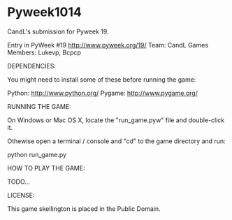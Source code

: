 Pyweek1014
==========

CandL's submission for Pyweek 19.

Entry in PyWeek #19  <http://www.pyweek.org/19/>
Team: CandL Games
Members: Lukevp, Bcpcp


DEPENDENCIES:

You might need to install some of these before running the game:

  Python:     http://www.python.org/
  Pygame:     http://www.pygame.org/



RUNNING THE GAME:

On Windows or Mac OS X, locate the "run_game.pyw" file and double-click it.

Othewise open a terminal / console and "cd" to the game directory and run:

  python run_game.py



HOW TO PLAY THE GAME:

TODO...


LICENSE:

This game skellington is placed in the Public Domain.

